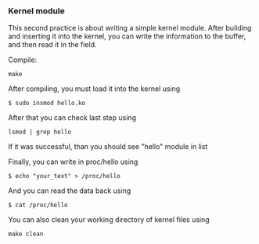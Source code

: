 ### Kernel module

This second practice is about writing a simple kernel module. After building and inserting it into the kernel, you can write the information to the buffer, and then read it in the field.

Compile: 

    make

After compiling, you must load it into the kernel using

    $ sudo insmod hello.ko 

After that you can check last step using 

    lsmod | grep hello

If it was successful, than you should see "hello" module in list


Finally, you can write in proc/hello using 

    $ echo "your_text" > /proc/hello

And you can read the data back using 

    $ cat /proc/hello

You can also clean your working directory of kernel files using

    make clean
